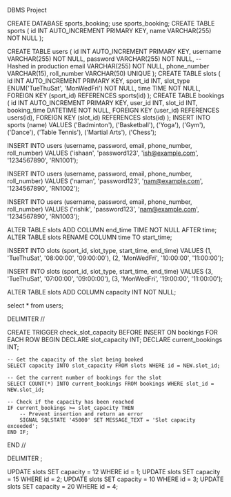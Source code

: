 DBMS Project

CREATE DATABASE sports_booking;
use sports_booking;
CREATE TABLE sports (
    id INT AUTO_INCREMENT PRIMARY KEY,
    name VARCHAR(255) NOT NULL
);

CREATE TABLE users (
    id INT AUTO_INCREMENT PRIMARY KEY,
    username VARCHAR(255) NOT NULL,
    password VARCHAR(255) NOT NULL,  -- Hashed in production
    email VARCHAR(255) NOT NULL,
    phone_number VARCHAR(15),
    roll_number VARCHAR(50) UNIQUE
);
CREATE TABLE slots (
    id INT AUTO_INCREMENT PRIMARY KEY,
    sport_id INT,
    slot_type ENUM('TueThuSat', 'MonWedFri') NOT NULL,
    time TIME NOT NULL,
    FOREIGN KEY (sport_id) REFERENCES sports(id)
);
CREATE TABLE bookings (
    id INT AUTO_INCREMENT PRIMARY KEY,
    user_id INT,
    slot_id INT,
    booking_time DATETIME NOT NULL,
    FOREIGN KEY (user_id) REFERENCES users(id),
    FOREIGN KEY (slot_id) REFERENCES slots(id)
);
INSERT INTO sports (name) VALUES ('Badminton'), ('Basketball'), ('Yoga'), ('Gym'), ('Dance'), ('Table Tennis'), ('Martial Arts'), ('Chess');

INSERT INTO users (username, password, email, phone_number, roll_number) VALUES
('ishaan', 'password123', 'ish@example.com', '1234567890', 'RN1001');

INSERT INTO users (username, password, email, phone_number, roll_number) VALUES
('naman', 'password123', 'nam@example.com', '1234567890', 'RN1002');

INSERT INTO users (username, password, email, phone_number, roll_number) VALUES
('rishik', 'password123', 'nam@example.com', '1234567890', 'RN1003');

ALTER TABLE slots
ADD COLUMN end_time TIME NOT NULL AFTER time;
ALTER TABLE slots RENAME COLUMN time TO start_time; 

INSERT INTO slots (sport_id, slot_type, start_time, end_time) VALUES
(1, 'TueThuSat', '08:00:00', '09:00:00'),
(2, 'MonWedFri', '10:00:00', '11:00:00');

INSERT INTO slots (sport_id, slot_type, start_time, end_time) VALUES
(3, 'TueThuSat', '07:00:00', '09:00:00'),
(3, 'MonWedFri', '19:00:00', '11:00:00');

ALTER TABLE slots ADD COLUMN capacity INT NOT NULL;

select * from users;

DELIMITER //

CREATE TRIGGER check_slot_capacity BEFORE INSERT ON bookings
FOR EACH ROW
BEGIN
    DECLARE slot_capacity INT;
    DECLARE current_bookings INT;

    -- Get the capacity of the slot being booked
    SELECT capacity INTO slot_capacity FROM slots WHERE id = NEW.slot_id;

    -- Get the current number of bookings for the slot
    SELECT COUNT(*) INTO current_bookings FROM bookings WHERE slot_id = NEW.slot_id;

    -- Check if the capacity has been reached
    IF current_bookings >= slot_capacity THEN
        -- Prevent insertion and return an error
        SIGNAL SQLSTATE '45000' SET MESSAGE_TEXT = 'Slot capacity exceeded';
    END IF;
END //

DELIMITER ;


UPDATE slots SET capacity = 12 WHERE id = 1;
UPDATE slots SET capacity = 15 WHERE id = 2;
UPDATE slots SET capacity = 10 WHERE id = 3;
UPDATE slots SET capacity = 20 WHERE id = 4;
